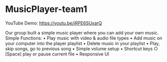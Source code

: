# MusicPlayer-team1

YouTube Demo: https://youtu.be/iRPE6SUxarQ

Our group built a simple music player where you can add your own music.
Simple Functions:
    • Play music with video & audio file types
    • Add music on your computer into the player playlist
    • Delete music in your playlist
    • Play, skip songs, go to previous song
    • Simple volume setup
    • Shortcut keys
        ○ [Space] play or pause current file
    • Responsive UI
